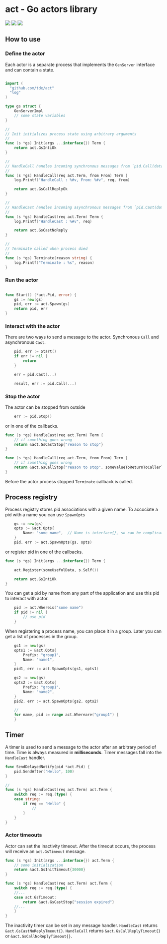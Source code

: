 # act - Go actors library

[![][go-report-svg]][go-report-url] [![][travis-svg]][travis-url] [![][coveralls-svg]][coveralls-url]

## How to use

### Define the actor

Each actor is a separate process that implements the `GenServer` interface and can contain a state.

```go

import (
  "github.com/tdx/act"
  "log"
)

type gs struct {
	GenServerImpl
	// some state variables
}

//
// Init initializes process state using arbitrary arguments
//
func (s *gs) Init(args ...interface{}) Term {
	return act.GsIntiOk
}

//
// HandleCall handles incoming synchronous messages from `pid.Call(data)`
//
func (s *gs) HandleCall(req act.Term, from From) Term {
	log.Printf("HandleCall : %#v, From: %#v", req, from)

	return act.GsCallReplyOk
}

//
// HandleCast handles incoming asynchronous messages from `pid.Cast(data)`
//
func (s *gs) HandleCast(req act.Term) Term {
	log.Printf("HandleCast : %#v", req)

	return act.GsCastNoReply
}

//
// Terminate called when process died
//
func (s *gs) Terminate(reason string) {
	log.Printf("Terminate : %s", reason)
}

```

### Run the actor

```go

func Start() (*act.Pid, error) {
	gs := new(gs)
	pid, err := act.Spawn(gs)
	return pid, err
}
```

### Interact with the actor

There are two ways to send a message to the actor.
Synchronous `Call` and asynchronous `Cast`.

```go
	pid, err := Start()
	if err != nil {
		return
	}

	err = pid.Cast(...)

	result, err := pid.Call(...)
```

### Stop the actor

The actor can be stopped from outside

```go
	err := pid.Stop()
```

or in one of the callbacks.

```go
func (s *gs) HandleCast(req act.Term) Term {
	// if something goes wrong
	return &act.GsCastStop{"reason to stop"}
}

func (s *gs) HandleCall(req act.Term, from From) Term {
	// if something goes wrong
	return &act.GsCallStop{"reason to stop", someValueToReturnToCaller}
}

```

Before the actor process stopped `Terminate` callback is called.

## Process registry

Process registry stores pid associations with a given name.
To accociate a pid with a name you can use `SpawnOpts`

```go
	gs := new(gs)
	opts := &act.Opts{
		Name: "some name",  // Name is interface{}, so can be complicated
	}
	pid, err := act.SpawnOpts(gs, opts)
```

or register pid in one of the callbacks.

```go
func (s *gs) Init(args ...interface{}) Term {

	act.Register(someUsefulData, s.Self())

	return act.GsIntiOk
}
```

You can get a pid by name from any part of the application and use this pid to interact with actor.

```go
	pid := act.Whereis("some name")
	if pid != nil {
		// use pid
	}
```

When registering a process name, you can place it in a group.
Later you can get a list of processes in the group.

```go
	gs1 := new(gs)
	opts1 := &act.Opts{
		Prefix: "group1",
		Name: "name1",
	}
	pid1, err := act.SpawnOpts(gs1, opts1)

	gs2 := new(gs)
	opts2 := &act.Opts{
		Prefix: "group1",
		Name: "name2",
	}
	pid2, err := act.SpawnOpts(gs2, opts2)

	//
	for name, pid := range act.Whereare("group1") {
	}
```

## Timer

A timer is used to send a message to the actor after an arbitrary period of time.
Time is always measured in **milliseconds**.
Timer messages fall into the `HandleCast` handler.

```go
func SendDelayedNotify(pid *act.Pid) {
	pid.SendAfter("Hello", 100)
}

//
func (s *gs) HandleCast(req act.Term) act.Term {
	switch req := req.(type) {
	case string:
		if req == "Hello" {
			//
		}
	}
}
```

### Actor timeouts

Actor can set the inactivity timeout. After the timeout occurs, the process will receive an `act.GsTimeout` message.

```go
func (s *gs) Init(args ...interface{}) act.Term {
	// some initialization
	return &act.GsInitTimeout{30000}
}

func (s *gs) HandleCast(req act.Term) act.Term {
	switch req := req.(type) {
	//...
	case act.GsTimeout:
		return &act.GsCastStop{"session expired"}
	//...
	}
}
```

The inactivity timer can be set in any message handler.
`HandleCast` returns `&act.GsCastNoReplyTmeout{}`.
`HandleCall` returns `&act.GsCallReplyTimeout{}` or `&act.GsCallNoReplyTimeout{}`.


[go-report-url]: https://goreportcard.com/report/github.com/tdx/act
[go-report-svg]: https://goreportcard.com/badge/github.com/tdx/act

[travis-url]: https://travis-ci.org/tdx/act
[travis-svg]: https://travis-ci.org/tdx/act.svg?branch=master

[coveralls-url]: https://coveralls.io/github/tdx/act?branch=master
[coveralls-svg]: https://coveralls.io/repos/github/tdx/act/badge.svg?branch=master
